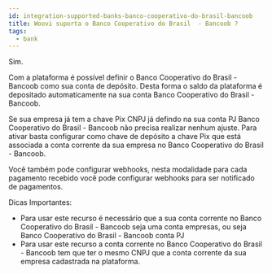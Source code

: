 ```yaml
---
id: integration-supported-banks-banco-cooperativo-do-brasil-bancoob
title: Woovi suporta o Banco Cooperativo do Brasil  - Bancoob ?
tags:
  - bank
---
```


Sim.

Com a plataforma é possível definir o Banco Cooperativo do Brasil  - Bancoob como sua conta de depósito. Desta forma o saldo da plataforma é depositado automaticamente na sua conta Banco Cooperativo do Brasil  - Bancoob.

Se sua empresa já tem a chave Pix CNPJ já defindo na sua conta PJ Banco Cooperativo do Brasil  - Bancoob não precisa realizar nenhum ajuste. Para ativar basta configurar como chave de depósito a chave Pix que está associada a conta corrente da sua empresa no Banco Cooperativo do Brasil  - Bancoob.

Você também pode configurar webhooks, nesta modalidade para cada pagamento recebido você pode configurar webhooks para ser notificado de pagamentos.

Dicas Importantes:

- Para usar este recurso é necessário que a sua conta corrente no Banco Cooperativo do Brasil  - Bancoob seja uma conta empresas, ou seja Banco Cooperativo do Brasil  - Bancoob conta PJ
- Para usar este recurso a conta corrente no Banco Cooperativo do Brasil  - Bancoob tem que ter o mesmo CNPJ que a conta corrente da sua empresa cadastrada na plataforma.
